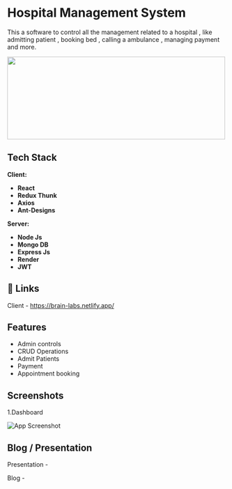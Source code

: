 


# Hospital Management System

This a software to control all the management related to a hospital , like admitting patient , booking bed , calling a ambulance , managing payment and more.

<img src="https://i.ibb.co/4WkwWc2/logo.png" width="500" height="190px">


## Tech Stack

**Client:** 

- **React**
- **Redux Thunk**
- **Axios**
- **Ant-Designs**

**Server:**

- **Node Js**
- **Mongo DB**
- **Express Js**
- **Render**
- **JWT**


## 🔗 Links
Client - https://brain-labs.netlify.app/

## Features

- Admin controls
- CRUD Operations
- Admit Patients
- Payment
- Appointment booking


## Screenshots


1.Dashboard

![App Screenshot](https://i.ibb.co/1K6N1Hk/21-12-2022-12-45-28-REC.png)


## Blog / Presentation

Presentation -

Blog -

